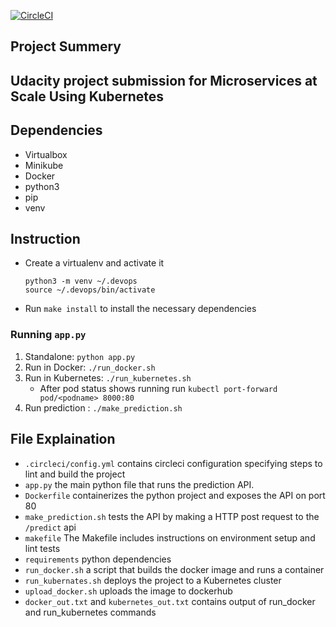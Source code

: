 [![CircleCI](https://circleci.com/gh/muttalebm/udacity-machine-learning-microservice.svg?style=svg)](https://circleci.com/gh/muttalebm/udacity-machine-learning-microservice)

## Project Summery
Udacity project submission for Microservices at Scale Using Kubernetes
---
## Dependencies
 - Virtualbox
 - Minikube
 - Docker
 - python3
 - pip
 - venv
 
## Instruction

* Create a virtualenv and activate it
    
    ```
  python3 -m venv ~/.devops
  source ~/.devops/bin/activate   
    ```
* Run `make install` to install the necessary dependencies

### Running `app.py`

1. Standalone:  `python app.py`
2. Run in Docker:  `./run_docker.sh`
3. Run in Kubernetes:  `./run_kubernetes.sh`
    - After pod status shows running run `kubectl port-forward pod/<podname> 8000:80`
4. Run prediction : `./make_prediction.sh`

## File Explaination

* `.circleci/config.yml` contains circleci configuration specifying steps to lint and build the project
* `app.py` the main python file that runs the prediction API.
* `Dockerfile` containerizes the python project and exposes the API on port 80
* `make_prediction.sh` tests the API by making a HTTP post request to the `/predict` api
* `makefile` The Makefile includes instructions on environment setup and lint tests
* `requirements` python dependencies
* `run_docker.sh` a script that builds the docker image and runs a container
* `run_kubernates.sh` deploys the project to a Kubernetes cluster
* `upload_docker.sh` uploads the image to dockerhub
* `docker_out.txt` and `kubernetes_out.txt` contains output of run_docker and run_kubernetes commands
